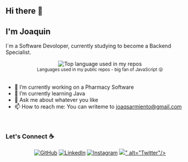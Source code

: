 
## Hi there 👋
## I'm Joaquin


I´m a Software Devoloper, currently studying to become a Backend Specialist. 

<div align="center">
  <img width="" src="https://github-readme-stats.vercel.app/api/top-langs/?username=aralroca&layout=compact&hide_title=1&card_width=300" alt="Top language used in my repos" />
  <br />
  <small>Languages used in my public repos - big fan of JavaScript 😛</small>
  <br />
  <br />
</div>

- 🔭 I’m currently working on a Pharmacy Software
- 🌱 I’m currently learning Java
- 💬 Ask me about whatever you like
- 📫 How to reach me: You can writeme to joaqsarmiento@gmail.com

<br />

### Let's Connect :coffee:
<p align="center">
	<a href="https://github.com/SarmientoData"><img src="https://img.icons8.com/bubbles/50/000000/github.png" alt="GitHub"/></a>
	<a href="https://www.linkedin.com/in/joaqu%C3%ADn-sarmiento-131591203/"><img src="https://img.icons8.com/bubbles/50/000000/linkedin.png" alt="LinkedIn"/></a>
	<a href="https://www.instagram.com/joaquinsarmiento7/"><img src="https://img.icons8.com/bubbles/50/000000/instagram.png" alt="Instagram"/></a>
	<a href="https://twitter.com/JoaquinSalta"><img src="<img src="https://img.icons8.com/bubbles/50/undefined/twitter-squared.png"/>" alt="Twitter"/></a>
</p>
